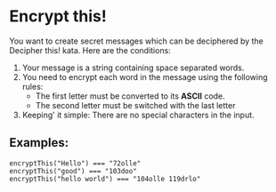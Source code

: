 # Encrypt this!

You want to create secret messages which can be deciphered by the Decipher this! kata. Here are the conditions:

1. Your message is a string containing space separated words.
2. You need to encrypt each word in the message using the following rules:
   - The first letter must be converted to its **ASCII** code.
   - The second letter must be switched with the last letter
3. Keeping' it simple: There are no special characters in the input.

## Examples:

    encryptThis("Hello") === "72olle"
    encryptThis("good") === "103doo"
    encryptThis("hello world") === "104olle 119drlo"
